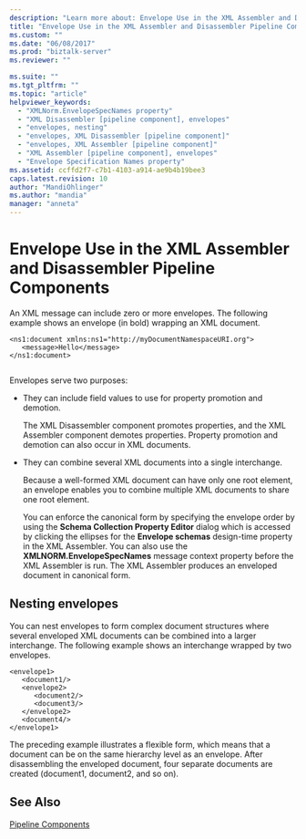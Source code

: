```yaml
---
description: "Learn more about: Envelope Use in the XML Assembler and Disassembler Pipeline Components"
title: "Envelope Use in the XML Assembler and Disassembler Pipeline Components | Microsoft Docs"
ms.custom: ""
ms.date: "06/08/2017"
ms.prod: "biztalk-server"
ms.reviewer: ""

ms.suite: ""
ms.tgt_pltfrm: ""
ms.topic: "article"
helpviewer_keywords: 
  - "XMLNorm.EnvelopeSpecNames property"
  - "XML Disassembler [pipeline component], envelopes"
  - "envelopes, nesting"
  - "envelopes, XML Disassembler [pipeline component]"
  - "envelopes, XML Assembler [pipeline component]"
  - "XML Assembler [pipeline component], envelopes"
  - "Envelope Specification Names property"
ms.assetid: ccffd2f7-c7b1-4103-a914-ae9b4b19bee3
caps.latest.revision: 10
author: "MandiOhlinger"
ms.author: "mandia"
manager: "anneta"
---
```

# Envelope Use in the XML Assembler and Disassembler Pipeline Components
An XML message can include zero or more envelopes. The following example shows an envelope (in bold) wrapping an XML document.  
  
```  
<ns1:document xmlns:ns1="http://myDocumentNamespaceURI.org">  
   <message>Hello</message>  
</ns1:document>  
  
```  
  
 Envelopes serve two purposes:  
  
- They can include field values to use for property promotion and demotion.  
  
   The XML Disassembler component promotes properties, and the XML Assembler component demotes properties. Property promotion and demotion can also occur in XML documents.  
  
- They can combine several XML documents into a single interchange.  
  
   Because a well-formed XML document can have only one root element, an envelope enables you to combine multiple XML documents to share one root element.  
  
  You can enforce the canonical form by specifying the envelope order by using the **Schema Collection Property Editor** dialog which is accessed by clicking the ellipses for the **Envelope schemas** design-time property in the XML Assembler. You can also use the **XMLNORM.EnvelopeSpecNames** message context property before the XML Assembler is run. The XML Assembler produces an enveloped document in canonical form.  
  
## Nesting envelopes  
 You can nest envelopes to form complex document structures where several enveloped XML documents can be combined into a larger interchange. The following example shows an interchange wrapped by two envelopes.  
  
```  
<envelope1>  
   <document1/>  
   <envelope2>  
      <document2/>  
      <document3/>  
   </envelope2>  
   <document4/>  
</envelope1>  
```  
  
 The preceding example illustrates a flexible form, which means that a document can be on the same hierarchy level as an envelope. After disassembling the enveloped document, four separate documents are created (document1, document2, and so on).  
  
## See Also  
 [Pipeline Components](../core/pipeline-components.md)
